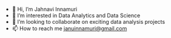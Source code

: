 - 👋 Hi, I’m Jahnavi Innamuri
- 👀 I’m interested in Data Analytics and Data Science
- 💞️ I’m looking to collaborate on exciting data analysis projects 
- 📫 How to reach me januinnamuri@gmail.com
